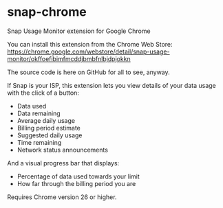 snap-chrome
===========

Snap Usage Monitor extension for Google Chrome

You can install this extension from the Chrome Web Store:
https://chrome.google.com/webstore/detail/snap-usage-monitor/okffoefibimfmcddjbmbfnlbjdpjokkn

The source code is here on GitHub for all to see, anyway.

If Snap is your ISP, this extension lets you view details of your data usage with the click of a button:
* Data used
* Data remaining
* Average daily usage
* Billing period estimate
* Suggested daily usage
* Time remaining
* Network status announcements

And a visual progress bar that displays:
* Percentage of data used towards your limit
* How far through the billing period you are

Requires Chrome version 26 or higher.
